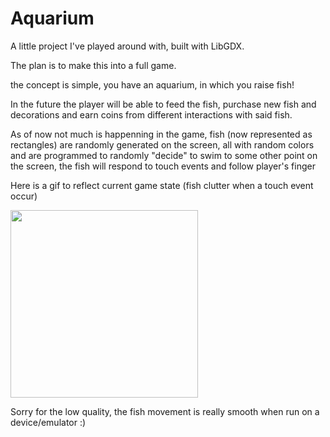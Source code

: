 # Aquarium
A little project I've played around with, built with LibGDX.

The plan is to make this into a full game.

the concept is simple, you have an aquarium, in which you raise fish!

In the future the player will be able to feed the fish, purchase new fish and decorations and earn coins from different interactions with said fish.

As of now not much is happenning in the game, fish (now represented as rectangles) are randomly generated on the screen, all with random colors
and are programmed to randomly "decide" to swim to some other point on the screen, the fish will respond to touch events and follow player's finger

Here is a gif to reflect current game state (fish clutter when a touch event occur)

<img src="https://github.com/GambitDev/Aquarium/blob/master/Aquarium-example.gif" width="300">

Sorry for the low quality, the fish movement is really smooth when run on a device/emulator :)
